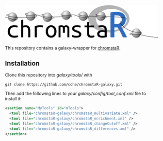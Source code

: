 ![chromstaR](https://github.com/ataudt/chromstaR/blob/master/chromstaR_logo.png)
================================

This repository contains a galaxy-wrapper for [chromstaR](https://github.com/ataudt/chromstaR).

Installation
------------

Clone this repository into *galaxy/tools/* with

```
git clone https://github.com/cche/chromstaR-galaxy.git
```

Then add the following lines to your *galaxy/config/tool_conf.xml* file to install it:

```xml
<section name="MyTools" id="mTools">
  <tool file="chromstaR-galaxy/chromstaR_multivariate.xml" />
  <tool file="chromstaR-galaxy/chromstaR_enrichment.xml" />
  <tool file="chromstaR-galaxy/chromstaR_changeCutoff.xml" />
  <tool file="chromstaR-galaxy/chromstaR_differences.xml" />
</section>
```


